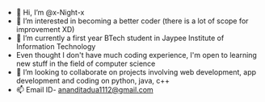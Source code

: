 - 👋 Hi, I’m @x-Night-x
- 👀 I’m interested in becoming a better coder (there is a lot of scope for improvement XD)
- 🌱 I’m currently a first year BTech student in Jaypee Institute of Information Technology
- Even thought I don't have much coding experience, I'm open to learning new stuff in the field of computer science
- 💞️ I’m looking to collaborate on projects involving web development, app development and coding on python, java, c++
- 📫 Email ID- ananditadua1112@gmail.com

<!---
x-Night-x/x-Night-x is a ✨ special ✨ repository because its `README.md` (this file) appears on your GitHub profile.
You can click the Preview link to take a look at your changes.
--->
